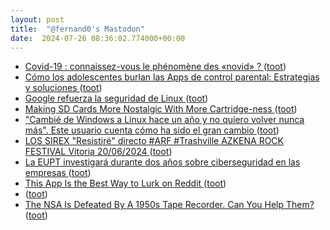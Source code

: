 ```yaml
---
layout: post
title:  "@fernand0's Mastodon"
date:  2024-07-26 08:36:02.774000+00:00
---
```

*  [Covid-19 : connaissez-vous le phénomène des «novid» ? ](https://www.capital.fr/economie-politique/covid-19-connaissez-vous-le-phenomene-des-novid-149960) ([toot](https://mastodon.social/@fernand0/112851875448178474))
*  [Cómo los adolescentes burlan las Apps de control parental: Estrategias y soluciones ](https://wwwhatsnew.com/2024/07/12/como-los-adolescentes-burlan-las-apps-de-control-parental-estrategias-y-soluciones) ([toot](https://mastodon.social/@fernand0/112851812554563477))
*  [Google refuerza la seguridad de Linux ](https://wwwhatsnew.com/2024/07/15/google-refuerza-la-seguridad-de-linux) ([toot](https://mastodon.social/@fernand0/112851646397159836))
*  [Making SD Cards More Nostalgic With More Cartridge-ness ](https://hackaday.com/2024/07/12/making-sd-cards-more-nostalgic-with-more-cartridge-ness) ([toot](https://mastodon.social/@fernand0/112851545833396548))
*  ["Cambié de Windows a Linux hace un año y no quiero volver nunca más". Este usuario cuenta cómo ha sido el gran cambio ](https://www.genbeta.com/linux/cambie-windows-a-linux-hace-ano-no-quiero-volver-nunca-este-usuario-cuenta-como-ha-sido-gran-cambi) ([toot](https://mastodon.social/@fernand0/112850984491691524))
*  [LOS SIREX "Resistiré" directo #ARF #Trashville AZKENA ROCK FESTIVAL Vitoria 20/06/2024 ](https://www.youtube.com/watch?v=g2KufeBKkSc&amp%3Bfeature=youtu.b) ([toot](https://mastodon.social/@fernand0/112850896303824822))
*  [La EUPT investigará durante dos años sobre ciberseguridad en las empresas ](https://www.diariodeteruel.es/teruel/la-eupt-investigara-durante-dos-anos-sobre-ciberseguridad-en-las-empresa) ([toot](https://mastodon.social/@fernand0/112850228180735329))
*  [This App Is the Best Way to Lurk on Reddit ](https://lifehacker.com/tech/rdx-is-a-clean-reddit-client-for-lurker) ([toot](https://mastodon.social/@fernand0/112850176702210398))
*  [ ](https://mastodon.social/@sergiojimenez) ([toot](https://mastodon.social/@fernand0/112849329572709124))
*  [The NSA Is Defeated By A 1950s Tape Recorder. Can You Help Them? ](https://hackaday.com/2024/07/13/the-nsa-is-defeated-by-a-1950s-tape-recorder-can-you-help-them) ([toot](https://mastodon.social/@fernand0/112849309761806349))
